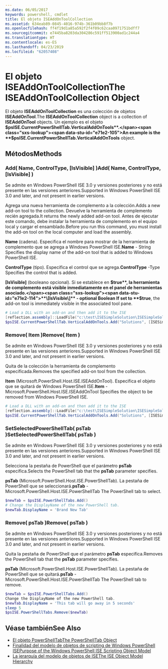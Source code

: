 ```yaml
---
ms.date: 06/05/2017
keywords: powershell, cmdlet
title: El objeto ISEAddOnToolCollection
ms.assetid: 634eab89-0845-4016-974b-361b09bb8f7b
ms.openlocfilehash: ff4f19d1a85a592f2f4f09c62caa0971751bdff7
ms.sourcegitcommit: e7445ba8203da304286c591ff513900ad1c244a4
ms.translationtype: HT
ms.contentlocale: es-ES
ms.lasthandoff: 04/23/2019
ms.locfileid: "62057408"
---
```

# <a name="the-iseaddontoolcollection-object"></a><span data-ttu-id="e71e2-103">El objeto ISEAddOnToolCollection</span><span class="sxs-lookup"><span data-stu-id="e71e2-103">The ISEAddOnToolCollection Object</span></span>

<span data-ttu-id="e71e2-104">El objeto **ISEAddOnToolCollection** es una colección de objetos **ISEAddOnTool**.</span><span class="sxs-lookup"><span data-stu-id="e71e2-104">The **ISEAddOnToolCollection** object is a collection of **ISEAddOnTool** objects.</span></span> <span data-ttu-id="e71e2-105">Un ejemplo es el objeto **$psISE.CurrentPowerShellTab.VerticalAddOnTools**.</span><span class="sxs-lookup"><span data-stu-id="e71e2-105">An example is the **$psISE.CurrentPowerShellTab.VerticalAddOnTools** object.</span></span>

## <a name="methods"></a><span data-ttu-id="e71e2-106">Métodos</span><span class="sxs-lookup"><span data-stu-id="e71e2-106">Methods</span></span>

### <a name="add-name-controltype-isvisible-"></a><span data-ttu-id="e71e2-107">Add\( Name, ControlType, \[IsVisible\] \)</span><span class="sxs-lookup"><span data-stu-id="e71e2-107">Add\( Name, ControlType, \[IsVisible\] \)</span></span>

<span data-ttu-id="e71e2-108">Se admite en Windows PowerShell ISE 3.0 y versiones posteriores y no está presente en las versiones anteriores.</span><span class="sxs-lookup"><span data-stu-id="e71e2-108">Supported in Windows PowerShell ISE 3.0 and later, and not present in earlier versions.</span></span>

<span data-ttu-id="e71e2-109">Agrega una nueva herramienta de complemento a la colección.</span><span class="sxs-lookup"><span data-stu-id="e71e2-109">Adds a new add-on tool to the collection.</span></span> <span data-ttu-id="e71e2-110">Devuelve la herramienta de complemento recién agregada.</span><span class="sxs-lookup"><span data-stu-id="e71e2-110">It returns the newly added add-on tool.</span></span> <span data-ttu-id="e71e2-111">Antes de ejecutar este comando, debe instalar la herramienta de complemento en el equipo local y cargar el ensamblado.</span><span class="sxs-lookup"><span data-stu-id="e71e2-111">Before you run this command, you must install the add-on tool on the local computer and load the assembly.</span></span>

<span data-ttu-id="e71e2-112">**Name** (cadena). Especifica el nombre para mostrar de la herramienta de complemento que se agrega a Windows PowerShell ISE.</span><span class="sxs-lookup"><span data-stu-id="e71e2-112">**Name** - String Specifies the display name of the add-on tool that is added to Windows PowerShell ISE.</span></span>

<span data-ttu-id="e71e2-113">**ControlType** (tipo). Especifica el control que se agrega.</span><span class="sxs-lookup"><span data-stu-id="e71e2-113">**ControlType** -Type Specifies the control that is added.</span></span>

<span data-ttu-id="e71e2-114">**\[IsVisible\]** (booleano opcional). Si se establece en **$true**, la herramienta de complemento está visible inmediatamente en el panel de herramientas asociado.</span><span class="sxs-lookup"><span data-stu-id="e71e2-114">**\[IsVisible\]** - optional Boolean If set to **$true**, the add-on tool is immediately visible in the associated tool pane.</span></span>

```powershell
# Load a DLL with an add-on and then add it to the ISE
[reflection.assembly]::LoadFile("c:\test\ISESimpleSolution\ISESimpleSolution.dll")
$psISE.CurrentPowerShellTab.VerticalAddOnTools.Add("Solutions", [ISESimpleSolution.Solution], $true)
```

### <a name="remove-item-"></a><span data-ttu-id="e71e2-115">Remove\( Item \)</span><span class="sxs-lookup"><span data-stu-id="e71e2-115">Remove\( Item \)</span></span>

<span data-ttu-id="e71e2-116">Se admite en Windows PowerShell ISE 3.0 y versiones posteriores y no está presente en las versiones anteriores.</span><span class="sxs-lookup"><span data-stu-id="e71e2-116">Supported in Windows PowerShell ISE 3.0 and later, and not present in earlier versions.</span></span>

<span data-ttu-id="e71e2-117">Quita de la colección la herramienta de complemento especificada.</span><span class="sxs-lookup"><span data-stu-id="e71e2-117">Removes the specified add-on tool from the collection.</span></span>

<span data-ttu-id="e71e2-118">**Item** (Microsoft.PowerShell.Host.ISE.ISEAddOnTool). Especifica el objeto que se quitará de Windows PowerShell ISE.</span><span class="sxs-lookup"><span data-stu-id="e71e2-118">**Item** - Microsoft.PowerShell.Host.ISE.ISEAddOnTool Specifies the object to be removed from Windows PowerShell ISE.</span></span>

```powershell
# Load a DLL with an add-on and then add it to the ISE
[reflection.assembly]::LoadFile("c:\test\ISESimpleSolution\ISESimpleSolution.dll")
$psISE.CurrentPowerShellTab.VerticalAddOnTools.Add("Solutions", [ISESimpleSolution.Solution], $true)
```

### <a name="setselectedpowershelltab-pstab-"></a><span data-ttu-id="e71e2-119">SetSelectedPowerShellTab\( psTab \)</span><span class="sxs-lookup"><span data-stu-id="e71e2-119">SetSelectedPowerShellTab\( psTab \)</span></span>

<span data-ttu-id="e71e2-120">Se admite en Windows PowerShell ISE 3.0 y versiones posteriores y no está presente en las versiones anteriores.</span><span class="sxs-lookup"><span data-stu-id="e71e2-120">Supported in Windows PowerShell ISE 3.0 and later, and not present in earlier versions.</span></span>

<span data-ttu-id="e71e2-121">Selecciona la pestaña de PowerShell que el parámetro **psTab** especifica.</span><span class="sxs-lookup"><span data-stu-id="e71e2-121">Selects the PowerShell tab that the **psTab** parameter specifies.</span></span>

<span data-ttu-id="e71e2-122">**psTab** (Microsoft.PowerShell.Host.ISE.PowerShellTab). La pestaña de PowerShell que se seleccionará.</span><span class="sxs-lookup"><span data-stu-id="e71e2-122">**psTab** - Microsoft.PowerShell.Host.ISE.PowerShellTab The PowerShell tab to select.</span></span>

```powershell
$newTab = $psISE.PowerShellTabs.Add()
# Change the DisplayName of the new PowerShell tab.
$newTab.DisplayName = 'Brand New Tab'
```

### <a name="remove-pstab-"></a><span data-ttu-id="e71e2-123">Remove\( psTab \)</span><span class="sxs-lookup"><span data-stu-id="e71e2-123">Remove\( psTab \)</span></span>

<span data-ttu-id="e71e2-124">Se admite en Windows PowerShell ISE 3.0 y versiones posteriores y no está presente en las versiones anteriores.</span><span class="sxs-lookup"><span data-stu-id="e71e2-124">Supported in Windows PowerShell ISE 3.0 and later, and not present in earlier versions.</span></span>

<span data-ttu-id="e71e2-125">Quita la pestaña de PowerShell que el parámetro **psTab** especifica.</span><span class="sxs-lookup"><span data-stu-id="e71e2-125">Removes the PowerShell tab that the **psTab** parameter specifies.</span></span>

<span data-ttu-id="e71e2-126">**psTab** (Microsoft.PowerShell.Host.ISE.PowerShellTab). La pestaña de PowerShell que se quitará.</span><span class="sxs-lookup"><span data-stu-id="e71e2-126">**psTab** - Microsoft.PowerShell.Host.ISE.PowerShellTab The PowerShell tab to remove.</span></span>

```powershell
$newTab = $psISE.PowerShellTabs.Add()
Change the DisplayName of the new PowerShell tab.
$newTab.DisplayName = 'This tab will go away in 5 seconds'
sleep 5
$psISE.PowerShellTabs.Remove($newTab)
```

## <a name="see-also"></a><span data-ttu-id="e71e2-127">Véase también</span><span class="sxs-lookup"><span data-stu-id="e71e2-127">See Also</span></span>

- [<span data-ttu-id="e71e2-128">El objeto PowerShellTab</span><span class="sxs-lookup"><span data-stu-id="e71e2-128">The PowerShellTab Object</span></span>](The-PowerShellTab-Object.md)
- [<span data-ttu-id="e71e2-129">Finalidad del modelo de objetos de scripting de Windows PowerShell ISE</span><span class="sxs-lookup"><span data-stu-id="e71e2-129">Purpose of the Windows PowerShell ISE Scripting Object Model</span></span>](Purpose-of-the-Windows-PowerShell-ISE-Scripting-Object-Model.md)
- [<span data-ttu-id="e71e2-130">La jerarquía del modelo de objetos de ISE</span><span class="sxs-lookup"><span data-stu-id="e71e2-130">The ISE Object Model Hierarchy</span></span>](The-ISE-Object-Model-Hierarchy.md)
